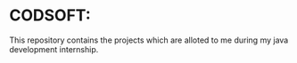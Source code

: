 # CODSOFT:
This repository contains the projects which are alloted to me during my java development internship.

